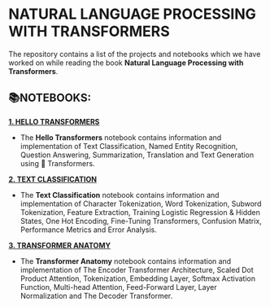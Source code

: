 # **NATURAL LANGUAGE PROCESSING WITH TRANSFORMERS**

The repository contains a list of the projects and notebooks which we have worked on while reading the book **Natural Language Processing with Transformers**.

## **📚NOTEBOOKS:**

[**1. HELLO TRANSFORMERS**](https://github.com/ThinamXx/Transformers_NLP/tree/main/02.%20NLP%20with%20Transformers/01.%20Hello%20Transformers)
- The **Hello Transformers** notebook contains information and implementation of Text Classification, Named Entity Recognition, Question Answering, Summarization, Translation and Text Generation using 🤗 Transformers.

[**2. TEXT CLASSIFICATION**](https://github.com/ThinamXx/Transformers_NLP/tree/main/02.%20NLP%20with%20Transformers/02.%20Text%20Classification)
- The **Text Classification** notebook contains information and implementation of Character Tokenization, Word Tokenization, Subword Tokenization, Feature Extraction, Training Logistic Regression & Hidden States, One Hot Encoding, Fine-Tuning Transformers, Confusion Matrix, Performance Metrics and Error Analysis.

[**3. TRANSFORMER ANATOMY**](https://github.com/ThinamXx/Transformers_NLP/tree/main/02.%20NLP%20with%20Transformers/03.%20Transformer%20Anatomy)
- The **Transformer Anatomy** notebook contains information and implementation of The Encoder Transformer Architecture, Scaled Dot Product Attention, Tokenization, Embedding Layer, Softmax Activation Function, Multi-head Attention, Feed-Forward Layer, Layer Normalization and The Decoder Transformer.
